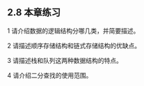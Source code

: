 ## 2.8  本章练习

 

1  请介绍数据的逻辑结构分哪几类，并简要描述。

 

 

2  请描述顺序存储结构和链式存储结构的优缺点。

 

 

3  请描述栈和队列这两种数据结构的特点。

 

 

4  请介绍二分查找的使用范围。

 